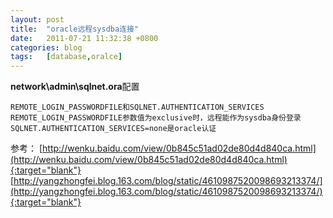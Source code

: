 ```yaml
---
layout: post
title:  "oracle远程sysdba连接"
date:   2011-07-21 11:32:38 +0800
categories: blog
tags:   [database,oralce]
---
```

**network\admin\sqlnet.ora**配置

    REMOTE_LOGIN_PASSWORDFILE和SQLNET.AUTHENTICATION_SERVICES
    REMOTE_LOGIN_PASSWORDFILE参数值为exclusive时，远程能作为sysdba身份登录
    SQLNET.AUTHENTICATION_SERVICES=none是oracle认证

参考：
[http://wenku.baidu.com/view/0b845c51ad02de80d4d840ca.html](http://wenku.baidu.com/view/0b845c51ad02de80d4d840ca.html){:target="blank"}
[http://yangzhongfei.blog.163.com/blog/static/4610987520098693213374/](http://yangzhongfei.blog.163.com/blog/static/4610987520098693213374/){:target="blank"}